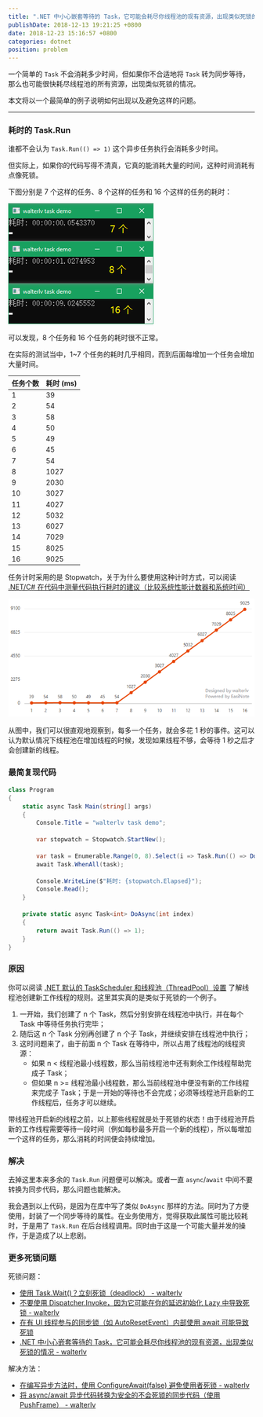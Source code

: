 ```yaml
---
title: ".NET 中小心嵌套等待的 Task，它可能会耗尽你线程池的现有资源，出现类似死锁的情况"
publishDate: 2018-12-13 19:21:25 +0800
date: 2018-12-23 15:16:57 +0800
categories: dotnet
position: problem
---
```


一个简单的 `Task` 不会消耗多少时间，但如果你不合适地将 `Task` 转为同步等待，那么也可能很快耗尽线程池的所有资源，出现类似死锁的情况。

本文将以一个最简单的例子说明如何出现以及避免这样的问题。

---

<div id="toc"></div>

### 耗时的 Task.Run

谁都不会认为 `Task.Run(() => 1)` 这个异步任务执行会消耗多少时间。

但实际上，如果你的代码写得不清真，它真的能消耗大量的时间，这种时间消耗有点像死锁。

下图分别是 7 个这样的任务、8 个这样的任务和 16 个这样的任务的耗时：

![简单异步任务的耗时](/static/posts/2018-12-15-15-08-59.png)

可以发现，8 个任务和 16 个任务的耗时很不正常。

在实际的测试当中，1~7 个任务的耗时几乎相同，而到后面每增加一个任务会增加大量时间。

| 任务个数 | 耗时 (ms) |
| -------- | --------- |
| 1        | 39        |
| 2        | 54        |
| 3        | 58        |
| 4        | 50        |
| 5        | 49        |
| 6        | 45        |
| 7        | 54        |
| 8        | 1027      |
| 9        | 2030      |
| 10       | 3027      |
| 11       | 4027      |
| 12       | 5032      |
| 13       | 6027      |
| 14       | 7029      |
| 15       | 8025      |
| 16       | 9025      |

任务计时采用的是 Stopwatch，关于为什么要使用这种计时方式，可以阅读 [.NET/C# 在代码中测量代码执行耗时的建议（比较系统性能计数器和系统时间）](/post/dotnet-high-precision-performance-counting.html)

![统计图表](/static/posts/2018-12-15-15-17-59.png)

从图中，我们可以很直观地观察到，每多一个任务，就会多花 1 秒的事件。这可以认为默认情况下线程池在增加线程的时候，发现如果线程不够，会等待 1 秒之后才会创建新的线程。

### 最简复现代码

```csharp
class Program
{
    static async Task Main(string[] args)
    {
        Console.Title = "walterlv task demo";

        var stopwatch = Stopwatch.StartNew();

        var task = Enumerable.Range(0, 8).Select(i => Task.Run(() => DoAsync(i).Result)).ToList();
        await Task.WhenAll(task);

        Console.WriteLine($"耗时: {stopwatch.Elapsed}");
        Console.Read();
    }

    private static async Task<int> DoAsync(int index)
    {
        return await Task.Run(() => 1);
    }
}
```

### 原因

你可以阅读 [.NET 默认的 TaskScheduler 和线程池（ThreadPool）设置](/post/default-task-scheduler-and-thread-pool.html) 了解线程池创建新工作线程的规则。这里其实真的是类似于死锁的一个例子。

1. 一开始，我们创建了 n 个 Task，然后分别安排在线程池中执行，并在每个 Task 中等待任务执行完毕；
2. 随后这 n 个 Task 分别再创建了 n 个子 Task，并继续安排在线程池中执行；
3. 这时问题来了，由于前面 n 个 Task 在等待中，所以占用了线程池的线程资源：
   - 如果 n < 线程池最小线程数，那么当前线程池中还有剩余工作线程帮助完成子 Task；
   - 但如果 n >= 线程池最小线程数，那么当前线程池中便没有新的工作线程来完成子 Task；于是一开始的等待也不会完成；必须等线程池开启新的工作线程后，任务才可以继续。

带线程池开启新的线程之前，以上那些线程就是处于死锁的状态！由于线程池开启新的工作线程需要等待一段时间（例如每秒最多开启一个新的线程），所以每增加一个这样的任务，那么消耗的时间便会持续增加。

### 解决

去掉这里本来多余的 `Task.Run` 问题便可以解决。或者一直 `async`/`await` 中间不要转换为同步代码，那么问题也能解决。

我会遇到以上代码，是因为在库中写了类似 `DoAsync` 那样的方法。同时为了方便使用，封装了一个同步等待的属性。在业务使用方，觉得获取此属性可能比较耗时，于是用了 `Task.Run` 在后台线程调用。同时由于这是一个可能大量并发的操作，于是造成了以上悲剧。

### 更多死锁问题

死锁问题：

- [使用 Task.Wait()？立刻死锁（deadlock） - walterlv](/post/deadlock-in-task-wait.html)
- [不要使用 Dispatcher.Invoke，因为它可能在你的延迟初始化 Lazy<T> 中导致死锁 - walterlv](/post/deadlock-of-invoke-in-lazy.html)
- [在有 UI 线程参与的同步锁（如 AutoResetEvent）内部使用 await 可能导致死锁](/post/deadlock-if-await-in-ui-lock-context.html)
- [.NET 中小心嵌套等待的 Task，它可能会耗尽你线程池的现有资源，出现类似死锁的情况 - walterlv](/post/task-wait-may-cause-long-time-waiting.html)

解决方法：

- [在编写异步方法时，使用 ConfigureAwait(false) 避免使用者死锁 - walterlv](/post/using-configure-await-to-avoid-deadlocks.html)
- [将 async/await 异步代码转换为安全的不会死锁的同步代码（使用 PushFrame） - walterlv](/post/convert-async-to-sync-by-push-frame.html)

